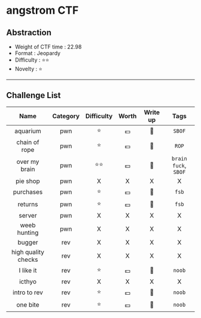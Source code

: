 

# angstrom CTF

## Abstraction

- Weight of CTF time : 22.98
- Format : Jeopardy
- Difficulty : :star::star:
- Novelty : :star:



---

## Challenge List

|        Name         | Category |  Difficulty  |  Worth   |   Write up   |         Tags         |
| :-----------------: | :------: | :----------: | :------: | :----------: | :------------------: |
|      aquarium       |   pwn    |    :star:    | :dollar: | :black_flag: |        `SBOF`        |
|    chain of rope    |   pwn    |    :star:    | :dollar: | :black_flag: |        `ROP`         |
|    over my brain    |   pwn    | :star::star: | :dollar: | :black_flag: | `brain fuck`, `SBOF` |
|      pie shop       |   pwn    |      X       |    X     |      X       |          X           |
|      purchases      |   pwn    |    :star:    | :dollar: | :black_flag: |        `fsb`         |
|       returns       |   pwn    |    :star:    | :dollar: | :black_flag: |        `fsb`         |
|       server        |   pwn    |      X       |    X     |      X       |          X           |
|    weeb hunting     |   pwn    |      X       |    X     |      X       |          X           |
|       bugger        |   rev    |      X       |    X     |      X       |          X           |
| high quality checks |   rev    |      X       |    X     |      X       |          X           |
|      I like it      |   rev    |    :star:    | :dollar: | :black_flag: |        `noob`        |
|       icthyo        |   rev    |      X       |    X     |      X       |          X           |
|    intro to rev     |   rev    |    :star:    | :dollar: | :black_flag: |        `noob`        |
|      one bite       |   rev    |    :star:    | :dollar: | :black_flag: |        `noob`        |